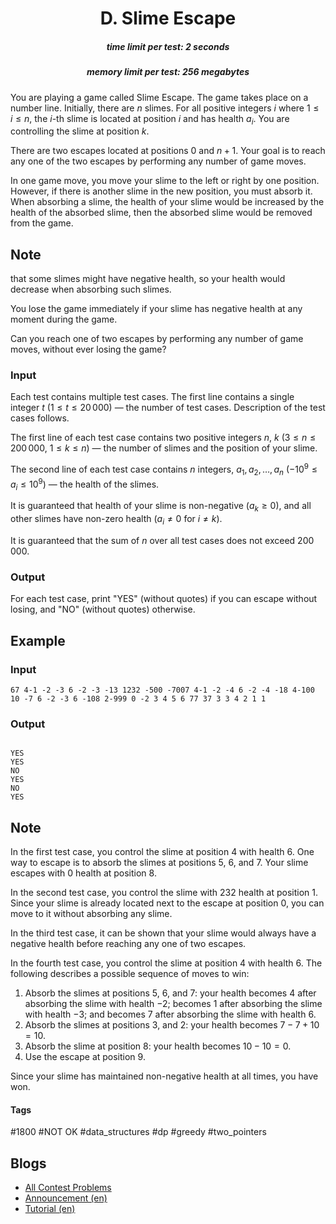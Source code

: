 <h1 style='text-align: center;'> D. Slime Escape</h1>

<h5 style='text-align: center;'>time limit per test: 2 seconds</h5>
<h5 style='text-align: center;'>memory limit per test: 256 megabytes</h5>

You are playing a game called Slime Escape. The game takes place on a number line. Initially, there are $n$ slimes. For all positive integers $i$ where $1 \le i \le n$, the $i$-th slime is located at position $i$ and has health $a_i$. You are controlling the slime at position $k$. 

There are two escapes located at positions $0$ and $n+1$. Your goal is to reach any one of the two escapes by performing any number of game moves.

In one game move, you move your slime to the left or right by one position. However, if there is another slime in the new position, you must absorb it. When absorbing a slime, the health of your slime would be increased by the health of the absorbed slime, then the absorbed slime would be removed from the game.

## Note

 that some slimes might have negative health, so your health would decrease when absorbing such slimes. 

You lose the game immediately if your slime has negative health at any moment during the game.

Can you reach one of two escapes by performing any number of game moves, without ever losing the game?

### Input

Each test contains multiple test cases. The first line contains a single integer $t$ ($1 \leq t \leq 20\,000$) — the number of test cases. Description of the test cases follows.

The first line of each test case contains two positive integers $n$, $k$ ($3 \leq n \leq 200\,000$, $1 \leq k \leq n$) — the number of slimes and the position of your slime.

The second line of each test case contains $n$ integers, $a_1, a_2, \ldots, a_n$ ($-10^9 \leq a_i \leq 10^9$) — the health of the slimes.

It is guaranteed that health of your slime is non-negative ($a_k \geq 0$), and all other slimes have non-zero health ($a_i \ne 0$ for $i \ne k$).

It is guaranteed that the sum of $n$ over all test cases does not exceed $200\,000$.

### Output

For each test case, print "YES" (without quotes) if you can escape without losing, and "NO" (without quotes) otherwise.

## Example

### Input


```text
67 4-1 -2 -3 6 -2 -3 -13 1232 -500 -7007 4-1 -2 -4 6 -2 -4 -18 4-100 10 -7 6 -2 -3 6 -108 2-999 0 -2 3 4 5 6 77 37 3 3 4 2 1 1
```
### Output

```text

YES
YES
NO
YES
NO
YES

```
## Note

In the first test case, you control the slime at position $4$ with health $6$. One way to escape is to absorb the slimes at positions $5$, $6$, and $7$. Your slime escapes with $0$ health at position $8$.

In the second test case, you control the slime with $232$ health at position $1$. Since your slime is already located next to the escape at position $0$, you can move to it without absorbing any slime.

In the third test case, it can be shown that your slime would always have a negative health before reaching any one of two escapes.

In the fourth test case, you control the slime at position $4$ with health $6$. The following describes a possible sequence of moves to win:

1. Absorb the slimes at positions $5$, $6$, and $7$: your health becomes $4$ after absorbing the slime with health $-2$; becomes $1$ after absorbing the slime with health $-3$; and becomes $7$ after absorbing the slime with health $6$.
2. Absorb the slimes at positions $3$, and $2$: your health becomes $7-7+10=10$.
3. Absorb the slime at position $8$: your health becomes $10-10=0$.
4. Use the escape at position $9$.

Since your slime has maintained non-negative health at all times, you have won.



#### Tags 

#1800 #NOT OK #data_structures #dp #greedy #two_pointers 

## Blogs
- [All Contest Problems](../Codeforces_Round_822_(Div._2).md)
- [Announcement (en)](../blogs/Announcement_(en).md)
- [Tutorial (en)](../blogs/Tutorial_(en).md)
